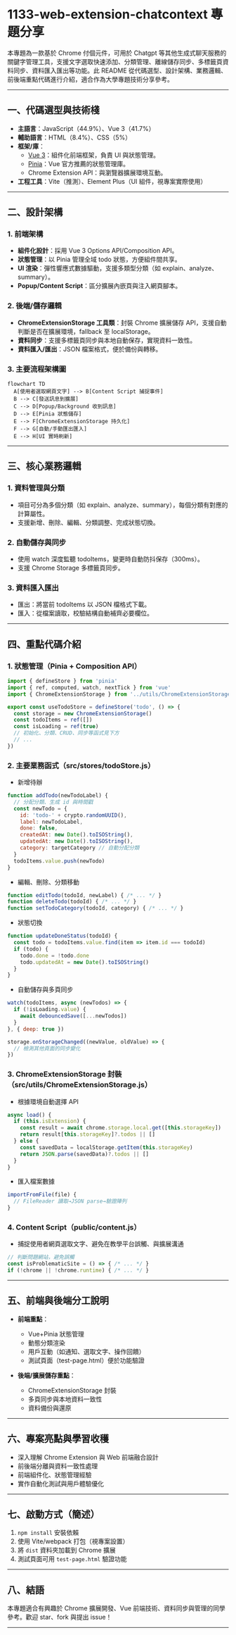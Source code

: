 # 1133-web-extension-chatcontext 專題分享

本專題為一款基於 Chrome 付個元件，可用於 Chatgpt 等其他生成式聊天服務的關鍵字管理工具，支援文字選取快速添加、分類管理、離線儲存同步、多標籤頁資料同步、資料匯入匯出等功能。此 README 從代碼選型、設計架構、業務邏輯、前後端重點代碼進行介紹，適合作為大學專題技術分享參考。

---

## 一、代碼選型與技術棧

- **主語言**：JavaScript（44.9%）、Vue 3（41.7%）
- **輔助語言**：HTML（8.4%）、CSS（5%）
- **框架/庫**：
  - [Vue 3](https://vuejs.org/)：組件化前端框架，負責 UI 與狀態管理。
  - [Pinia](https://pinia.vuejs.org/)：Vue 官方推薦的狀態管理庫。
  - Chrome Extension API：與瀏覽器擴展環境互動。
- **工程工具**：Vite（推測）、Element Plus（UI 組件，視專案實際使用）

---

## 二、設計架構

### 1. 前端架構

- **組件化設計**：採用 Vue 3 Options API/Composition API。
- **狀態管理**：以 Pinia 管理全域 todo 狀態，方便組件間共享。
- **UI 渲染**：彈性響應式數據驅動，支援多類型分類（如 explain、analyze、summary）。
- **Popup/Content Script**：區分擴展內嵌頁與注入網頁腳本。

### 2. 後端/儲存邏輯

- **ChromeExtensionStorage 工具類**：封裝 Chrome 擴展儲存 API，支援自動判斷是否在擴展環境，fallback 至 localStorage。
- **資料同步**：支援多標籤頁同步與本地自動保存，實現資料一致性。
- **資料匯入/匯出**：JSON 檔案格式，便於備份與轉移。

### 3. 主要流程架構圖

```mermaid
flowchart TD
  A[使用者選取網頁文字] --> B[Content Script 捕捉事件]
  B --> C[發送訊息到擴展]
  C --> D[Popup/Background 收到訊息]
  D --> E[Pinia 狀態儲存]
  E --> F[ChromeExtensionStorage 持久化]
  F --> G[自動/手動匯出匯入]
  E --> H[UI 實時刷新]
```

---

## 三、核心業務邏輯

### 1. 資料管理與分類

- 項目可分為多個分類（如 explain、analyze、summary），每個分類有對應的計算屬性。
- 支援新增、刪除、編輯、分類調整、完成狀態切換。

### 2. 自動儲存與同步

- 使用 watch 深度監聽 todoItems，變更時自動防抖保存（300ms）。
- 支援 Chrome Storage 多標籤頁同步。

### 3. 資料匯入匯出

- 匯出：將當前 todoItems 以 JSON 檔格式下載。
- 匯入：從檔案讀取，校驗結構自動補齊必要欄位。

---

## 四、重點代碼介紹

### 1. 狀態管理（Pinia + Composition API）

```javascript
import { defineStore } from 'pinia'
import { ref, computed, watch, nextTick } from 'vue'
import { ChromeExtensionStorage } from '../utils/ChromeExtensionStorage.js'

export const useTodoStore = defineStore('todo', () => {
  const storage = new ChromeExtensionStorage()
  const todoItems = ref([])
  const isLoading = ref(true)
  // 初始化、分類、CRUD、同步等函式見下方
  // ...
})
```

### 2. 主要業務函式（src/stores/todoStore.js）

- 新增待辦
```javascript
function addTodo(newTodoLabel) {
  // 分配分類、生成 id 與時間戳
  const newTodo = {
    id: 'todo-' + crypto.randomUUID(),
    label: newTodoLabel,
    done: false,
    createdAt: new Date().toISOString(),
    updatedAt: new Date().toISOString(),
    category: targetCategory // 自動分配分類
  }
  todoItems.value.push(newTodo)
}
```

- 編輯、刪除、分類移動
```javascript
function editTodo(todoId, newLabel) { /* ... */ }
function deleteTodo(todoId) { /* ... */ }
function setTodoCategory(todoId, category) { /* ... */ }
```

- 狀態切換
```javascript
function updateDoneStatus(todoId) {
  const todo = todoItems.value.find(item => item.id === todoId)
  if (todo) {
    todo.done = !todo.done
    todo.updatedAt = new Date().toISOString()
  }
}
```

- 自動儲存與多頁同步
```javascript
watch(todoItems, async (newTodos) => {
  if (!isLoading.value) {
    await debouncedSave([...newTodos])
  }
}, { deep: true })

storage.onStorageChanged((newValue, oldValue) => {
  // 檢測其他頁面的同步變化
})
```

### 3. ChromeExtensionStorage 封裝（src/utils/ChromeExtensionStorage.js）

- 根據環境自動選擇 API
```javascript
async load() {
  if (this.isExtension) {
    const result = await chrome.storage.local.get([this.storageKey])
    return result[this.storageKey]?.todos || []
  } else {
    const savedData = localStorage.getItem(this.storageKey)
    return JSON.parse(savedData)?.todos || []
  }
}
```
- 匯入檔案數據
```javascript
importFromFile(file) {
  // FileReader 讀取→JSON parse→驗證陣列
}
```

### 4. Content Script（public/content.js）

- 捕捉使用者網頁選取文字、避免在教學平台誤觸、與擴展溝通
```javascript
// 判斷問題網站，避免誤觸
const isProblematicSite = () => { /* ... */ }
if (!chrome || !chrome.runtime) { /* ... */ }
```

---

## 五、前端與後端分工說明

- **前端重點**：
  - Vue+Pinia 狀態管理
  - 動態分類渲染
  - 用戶互動（如通知、選取文字、操作回饋）
  - 測試頁面（test-page.html）便於功能驗證

- **後端/擴展儲存重點**：
  - ChromeExtensionStorage 封裝
  - 多頁同步與本地資料一致性
  - 資料備份與還原

---

## 六、專案亮點與學習收穫

- 深入理解 Chrome Extension 與 Web 前端融合設計
- 前後端分離與資料一致性處理
- 前端組件化、狀態管理經驗
- 實作自動化測試與用戶體驗優化

---

## 七、啟動方式（簡述）

1. `npm install` 安裝依賴
2. 使用 Vite/webpack 打包（視專案設置）
3. 將 `dist` 資料夾加載到 Chrome 擴展
4. 測試頁面可用 `test-page.html` 驗證功能

---

## 八、結語

本專題適合有興趣於 Chrome 擴展開發、Vue 前端技術、資料同步與管理的同學參考。歡迎 star、fork 與提出 issue！

---
